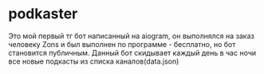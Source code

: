# podkaster
Это мой первый тг бот написанный на aiogram, он выполнялся на заказ человеку Zons и был выполнен по программе - бесплатно, но бот становится публичным. Данный бот скидывает каждый день в час ночи все новые подкасты из списка каналов(data.json)